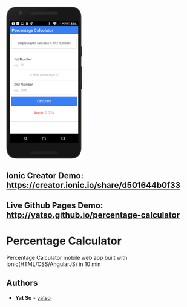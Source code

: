 <a href="https://creator.ionic.io/share/d501644b0f33"><img src="images/percentage-calculator-screenshot.png" width="200px">
</a>

## Ionic Creator Demo: https://creator.ionic.io/share/d501644b0f33
## Live Github Pages Demo: http://yatso.github.io/percentage-calculator

# Percentage Calculator

Percentage Calculator mobile web app built with Ionic(HTML/CSS/AngularJS) in 10 min

## Authors

* **Yat So**  - [yatso](https://github.com/yatso)
